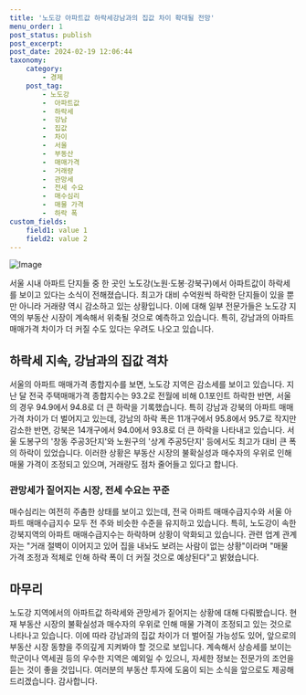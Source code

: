 ```yaml
---
title: '노도강 아파트값 하락세강남과의 집값 차이 확대될 전망'
menu_order: 1
post_status: publish
post_excerpt: 
post_date: 2024-02-19 12:06:44
taxonomy:
    category:
        - 경제
    post_tag:
        - 노도강
        -  아파트값
        -  하락세
        -  강남
        -  집값
        -  차이
        -  서울
        -  부동산
        -  매매가격
        -  거래량
        -  관망세
        -  전세 수요
        -  매수심리
        -  매물 가격
        -  하락 폭
custom_fields:
    field1: value 1
    field2: value 2
---
```


![Image](https://imgnews.pstatic.net/image/421/2024/02/13/0007347131_001_20240213084703919.jpg?type=w647)

서울 시내 아파트 단지들 중 한 곳인 노도강(노원·도봉·강북구)에서 아파트값이 하락세를 보이고 있다는 소식이 전해졌습니다. 최고가 대비 수억원씩 하락한 단지들이 있을 뿐만 아니라 거래량 역시 감소하고 있는 상황입니다. 이에 대해 일부 전문가들은 노도강 지역의 부동산 시장이 계속해서 위축될 것으로 예측하고 있습니다. 특히, 강남과의 아파트 매매가격 차이가 더 커질 수도 있다는 우려도 나오고 있습니다.
## 하락세 지속, 강남과의 집값 격차
서울의 아파트 매매가격 종합지수를 보면, 노도강 지역은 감소세를 보이고 있습니다. 지난 달 전국 주택매매가격 종합지수는 93.2로 전월에 비해 0.1포인트 하락한 반면, 서울의 경우 94.9에서 94.8로 더 큰 하락을 기록했습니다. 특히 강남과 강북의 아파트 매매가격 차이가 더 벌어지고 있는데, 강남의 하락 폭은 11개구에서 95.8에서 95.7로 작지만 감소한 반면, 강북은 14개구에서 94.0에서 93.8로 더 큰 하락을 나타내고 있습니다.
서울 도봉구의 '창동 주공3단지'와 노원구의 '상계 주공5단지' 등에서도 최고가 대비 큰 폭의 하락이 있었습니다. 이러한 상황은 부동산 시장의 불확실성과 매수자의 우위로 인해 매물 가격이 조정되고 있으며, 거래량도 점차 줄어들고 있다고 합니다.
### 관망세가 짙어지는 시장, 전세 수요는 꾸준
매수심리는 여전히 주춤한 상태를 보이고 있는데, 전국 아파트 매매수급지수와 서울 아파트 매매수급지수 모두 전 주와 비슷한 수준을 유지하고 있습니다. 특히, 노도강이 속한 강북지역의 아파트 매매수급지수는 하락하며 상황이 악화되고 있습니다. 관련 업계 관계자는 "거래 절벽이 이어지고 있어 집을 내놔도 보려는 사람이 없는 상황"이라며 "매물 가격 조정과 적체로 인해 하락 폭이 더 커질 것으로 예상된다"고 밝혔습니다.
## 마무리
노도강 지역에서의 아파트값 하락세와 관망세가 짙어지는 상황에 대해 다뤄봤습니다. 현재 부동산 시장의 불확실성과 매수자의 우위로 인해 매물 가격이 조정되고 있는 것으로 나타나고 있습니다. 이에 따라 강남과의 집값 차이가 더 벌어질 가능성도 있어, 앞으로의 부동산 시장 동향을 주의깊게 지켜봐야 할 것으로 보입니다. 계속해서 상승세를 보이는 학군이나 역세권 등의 우수한 지역은 예외일 수 있으니, 자세한 정보는 전문가의 조언을 듣는 것이 좋을 것입니다. 여러분의 부동산 투자에 도움이 되는 소식을 앞으로도 제공해 드리겠습니다. 감사합니다.
